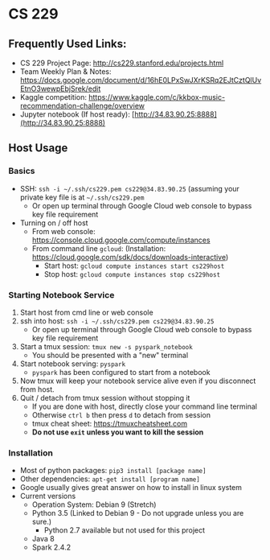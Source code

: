 # CS 229

## Frequently Used Links:
- CS 229 Project Page: http://cs229.stanford.edu/projects.html
- Team Weekly Plan & Notes: https://docs.google.com/document/d/16hE0LPxSwJXrKSRq2EJtCztQlUvEtnO3wewpEbjSrek/edit
- Kaggle competition: https://www.kaggle.com/c/kkbox-music-recommendation-challenge/overview
- Jupyter notebook (If host ready): [http://34.83.90.25:8888](http://34.83.90.25:8888)


## Host Usage
### Basics
- SSH: `ssh -i ~/.ssh/cs229.pem cs229@34.83.90.25` (assuming your private key file is at `~/.ssh/cs229.pem`
    - Or open up terminal through Google Cloud web console to bypass key file requirement
- Turning on / off host
    - From web console: https://console.cloud.google.com/compute/instances
    - From command line `gcloud`: (Installation: https://cloud.google.com/sdk/docs/downloads-interactive)
        - Start host: `gcloud compute instances start cs229host`
        - Stop host: `gcloud compute instances stop cs229host`

### Starting Notebook Service
1. Start host from cmd line or web console
2. ssh into host: `ssh -i ~/.ssh/cs229.pem cs229@34.83.90.25`
    - Or open up terminal through Google Cloud web console to bypass key file requirement
3. Start a tmux session: `tmux new -s pyspark_notebook`
    - You should be presented with a "new" terminal 
4. Start notebook serving: `pyspark`
    - `pyspark` has been configured to start from a notebook
5. Now tmux will keep your notebook service alive even if you disconnect from host.
6. Quit / detach from tmux session without stopping it
    - If you are done with host, directly close your command line terminal
    - Otherwise `ctrl b` then press `d` to detach from session
    - tmux cheat sheet: https://tmuxcheatsheet.com
    - **Do not use `exit` unless you want to kill the session**

### Installation
- Most of python packages: `pip3 install [package name]`
- Other dependencies: `apt-get install [program name]`
- Google usually gives great answer on how to install in linux system
- Current versions
    - Operation System: Debian 9 (Stretch)
    - Python 3.5 (Linked to Debian 9 - Do not upgrade unless you are sure.)
        - Python 2.7 available but not used for this project
    - Java 8
    - Spark 2.4.2
